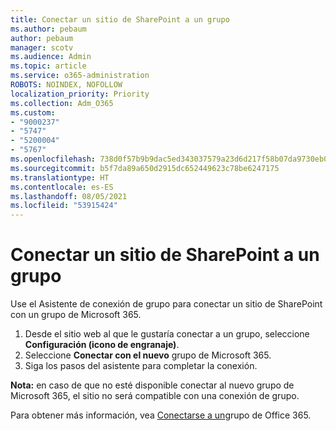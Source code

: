 ```yaml
---
title: Conectar un sitio de SharePoint a un grupo
ms.author: pebaum
author: pebaum
manager: scotv
ms.audience: Admin
ms.topic: article
ms.service: o365-administration
ROBOTS: NOINDEX, NOFOLLOW
localization_priority: Priority
ms.collection: Adm_O365
ms.custom:
- "9000237"
- "5747"
- "5200004"
- "5767"
ms.openlocfilehash: 738d0f57b9b9dac5ed343037579a23d6d217f58b07da9730eb0bd08bc78c25e6
ms.sourcegitcommit: b5f7da89a650d2915dc652449623c78be6247175
ms.translationtype: HT
ms.contentlocale: es-ES
ms.lasthandoff: 08/05/2021
ms.locfileid: "53915424"
---
```

# <a name="connect-a-sharepoint-site-to-a-group"></a>Conectar un sitio de SharePoint a un grupo

Use el Asistente de conexión de grupo para conectar un sitio de SharePoint con un grupo de Microsoft 365.

1. Desde el sitio web al que le gustaría conectar a un grupo, seleccione **Configuración (icono de engranaje)**.
2. Seleccione **Conectar con el nuevo** grupo de Microsoft 365.
3. Siga los pasos del asistente para completar la conexión.

**Nota:** en caso de que no esté disponible conectar al nuevo grupo de Microsoft 365, el sitio no será compatible con una conexión de grupo.

Para obtener más información, vea [Conectarse a un](https://docs.microsoft.com/sharepoint/dev/transform/modernize-connect-to-office365-group)grupo de Office 365.